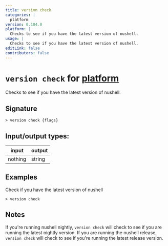 ```yaml
---
title: version check
categories: |
  platform
version: 0.104.0
platform: |
  Checks to see if you have the latest version of nushell.
usage: |
  Checks to see if you have the latest version of nushell.
editLink: false
contributors: false
---
```

<!-- This file is automatically generated. Please edit the command in https://github.com/nushell/nushell instead. -->

# `version check` for [platform](/commands/categories/platform.md)

<div class='command-title'>Checks to see if you have the latest version of nushell.</div>

## Signature

```> version check {flags} ```


## Input/output types:

| input   | output |
| ------- | ------ |
| nothing | string |
## Examples

Check if you have the latest version of nushell
```nu
> version check

```

## Notes
If you're running nushell nightly, `version check` will check to see if you are running the latest nightly version. If you are running the nushell release, `version check` will check to see if you're running the latest release version.